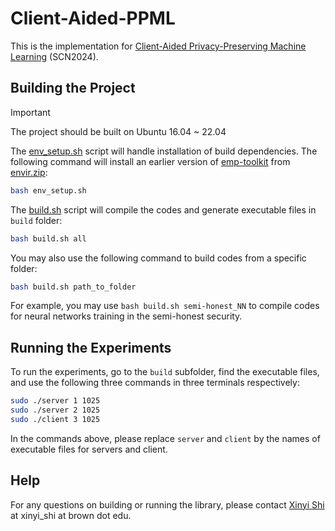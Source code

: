 # Client-Aided-PPML

This is the implementation for [Client-Aided Privacy-Preserving Machine Learning](https://eprint.iacr.org/2024/1196) (SCN2024).

## Building the Project

> [!IMPORTANT]
> The project should be built on Ubuntu 16.04 ~ 22.04

The [env_setup.sh](env_setup.sh) script will handle installation of build dependencies. The following command will install an earlier version of [emp-toolkit](https://github.com/emp-toolkit) from [envir.zip](envir.zip): 

```bash
bash env_setup.sh
```

The [build.sh](env_setup.sh) script will compile the codes and generate executable files in `build` folder:

```bash
bash build.sh all
```

You may also use the following command to build codes from a specific folder:

```bash
bash build.sh path_to_folder
```
For example, you may use `bash build.sh semi-honest_NN` to compile codes for neural networks training in the semi-honest security.

## Running the Experiments

To run the experiments, go to the `build` subfolder, find the executable files, and use the following three commands in three terminals respectively:
```bash
sudo ./server 1 1025
sudo ./server 2 1025
sudo ./client 3 1025
```
In the commands above, please replace `server` and `client` by the names of executable files for servers and client.

## Help

For any questions on building or running the library, please contact [Xinyi Shi](mailto:xinyi_shi@brown.edu) at xinyi_shi at brown dot edu.
